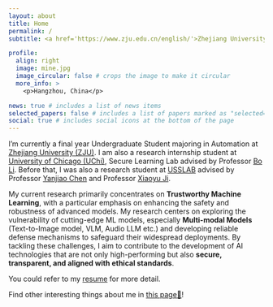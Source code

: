 ```yaml
---
layout: about
title: Home
permalink: /
subtitle: <a href='https://www.zju.edu.cn/english/'>Zhejiang University</a>, College of Electrical Engineering.

profile:
  align: right
  image: mine.jpg
  image_circular: false # crops the image to make it circular
  more_info: >
    <p>Hangzhou, China</p>

news: true # includes a list of news items
selected_papers: false # includes a list of papers marked as "selected={true}"
social: true # includes social icons at the bottom of the page
---
```


I’m currently a final year Undergraduate Student majoring in Automation at <a href='https://www.zju.edu.cn/english/'>Zhejiang University (ZJU)</a>. I am also a research internship student at <a href='https://www.uchicago.edu/'>University of Chicago (UChi)<a/>, Secure Learning Lab advised by Professor <a href=' https://aisecure.github.io/'> Bo Li</a>. Before that, I was also a research student at <a href='https://www.usslab.org/'> USSLAB</a> advised by Professor <a href='https://person.zju.edu.cn/en/0020875'>Yanjiao Chen</a> and Professor <a href='https://sites.google.com/site/xiaoyuijh/home'> Xiaoyu Ji</a>.

My current research primarily concentrates on **Trustworthy Machine Learning**, with a particular emphasis on enhancing the safety and robustness of advanced models. My research centers on exploring the vulnerability of cutting-edge ML models, especially **Multi-modal Models** (Text-to-Image model, VLM, Audio LLM etc.) and developing reliable defense mechanisms to safeguard their widespread deployments. By tackling these challenges, I aim to contribute to the development of AI technologies that are not only high-performing but also **secure, transparent, and aligned with ethical standards**.

You could refer to my <a href="https://lingzhiyxp.github.io/assets/pdf/Lingzhi_Yuan_CV_10.10.pdf">resume</a> for more detail.

Find other interesting things about me in <a href="https://lingzhiyxp.github.io/AboutMe/">this page🧩</a>!

<!--Refer to my <a href="{{ page.cv_pdf | prepend: 'assets/pdf/' | relative_url}}" target="_blank">resume</a> for more detail.-->


<!-- Write your biography here. Tell the world about yourself. Link to your favorite [subreddit](http://reddit.com). You can put a picture in, too. The code is already in, just name your picture `prof_pic.jpg` and put it in the `img/` folder.

Put your address / P.O. box / other info right below your picture. You can also disable any of these elements by editing `profile` property of the YAML header of your `_pages/about.md`. Edit `_bibliography/papers.bib` and Jekyll will render your [publications page](/al-folio/publications/) automatically.

Link to your social media connections, too. This theme is set up to use [Font Awesome icons](https://fontawesome.com/) and [Academicons](https://jpswalsh.github.io/academicons/), like the ones below. Add your Facebook, Twitter, LinkedIn, Google Scholar, or just disable all of them. -->
